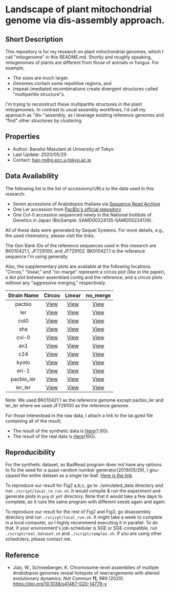 # Landscape of plant mitochondrial genome via dis-assembly approach.



## Short Description



This repository is for my research on plant mitochondrial genomes, which I call "mitogenome" in this README.md. Shortly and roughly speaking, mitogenomes of plants are different from those of animals or fungus. For example, 

- The sizes are much larger.
- Genomes contain some repetitive regions, and
-  (repeat-)mediated recombinations create divergent structures called "multipartite structure"s.

I'm trying to reconstruct these multipartite structures in the plant mitogenomes. In contrast to usual assembly workflows, I'd call my approach as "dis-"assembly, as I leverage existing reference genomes and "find" other structures by clustering.



## Properties

- Author: Bansho Masutani at University of Tokyo
- Last Update: 2020/05/29
- Contact: ban-m@g.ecc.u-tokyo.ac.jp



## Data Availability

The following list is the list of accessions/URLs to the data used in this research:

- Seven accessions of Arabidopsis thaliana via [Sequence Read Archive]( https://www.ebi.ac.uk/ena/data/view/PRJEB31147)
- One Ler accession from [PacBio's official repository](https://downloads.pacbcloud.com/public/SequelData/ArabidopsisDemoData/)
- One Col-0 accession sequenced newly in the National Institute of Genetics in Japan (BioSample: SAMD00224135-SAMD00224139).

All of these data were generated by Sequel Systems. For more details, e.g., the used chemistory, please visit the links.

The Gen Bank IDs of the reference sequences used in this research are BK010421.1, JF729100, and JF729102. BK010421.1 is the reference sequence I'm using generally.

Also, the supplementary plots are available at the following locations. "Circos," "linear," and "no-marge" represent a circos plot (like in the paper), a dot plot between assembled contig and the reference, and a circos plots without any "aggressive merging," respectively.

|Strain Name | Circos | Linear | no_merge |
|:----------:|:------:|:------:|:--------:|
|pacbio | [View](https://mlab.cb.k.u-tokyo.ac.jp/~ban-m/mitochondria_assembly/pacbio/circos.html)|[View](https://mlab.cb.k.u-tokyo.ac.jp/~ban-m/mitochondria_assembly//linear.html)|[View](https://mlab.cb.k.u-tokyo.ac.jp/~ban-m/mitochondria_assembly/pacbio/no_merge.html)|
|ler | [View](https://mlab.cb.k.u-tokyo.ac.jp/~ban-m/mitochondria_assembly/ler/circos.html)|[View](https://mlab.cb.k.u-tokyo.ac.jp/~ban-m/mitochondria_assembly//linear.html)|[View](https://mlab.cb.k.u-tokyo.ac.jp/~ban-m/mitochondria_assembly/ler/no_merge.html)|
|col0| [View](https://mlab.cb.k.u-tokyo.ac.jp/~ban-m/mitochondria_assembly/col0_1106_exp2/circos.html)|[View](https://mlab.cb.k.u-tokyo.ac.jp/~ban-m/mitochondria_assembly//linear.html)|[View](https://mlab.cb.k.u-tokyo.ac.jp/~ban-m/mitochondria_assembly/col0_1106_exp2/no_merge.html)|
|sha | [View](https://mlab.cb.k.u-tokyo.ac.jp/~ban-m/mitochondria_assembly/sha/circos.html)|[View](https://mlab.cb.k.u-tokyo.ac.jp/~ban-m/mitochondria_assembly//linear.html)|[View](https://mlab.cb.k.u-tokyo.ac.jp/~ban-m/mitochondria_assembly/sha/no_merge.html)|
|cvi-0 | [View](https://mlab.cb.k.u-tokyo.ac.jp/~ban-m/mitochondria_assembly/cvi/circos.html)|[View](https://mlab.cb.k.u-tokyo.ac.jp/~ban-m/mitochondria_assembly//linear.html)|[View](https://mlab.cb.k.u-tokyo.ac.jp/~ban-m/mitochondria_assembly/cvi/no_merge.html)|
|an1 | [View](https://mlab.cb.k.u-tokyo.ac.jp/~ban-m/mitochondria_assembly/an1/circos.html)|[View](https://mlab.cb.k.u-tokyo.ac.jp/~ban-m/mitochondria_assembly//linear.html)|[View](https://mlab.cb.k.u-tokyo.ac.jp/~ban-m/mitochondria_assembly/an1/no_merge.html)|
|c24 | [View](https://mlab.cb.k.u-tokyo.ac.jp/~ban-m/mitochondria_assembly/c24/circos.html)|[View](https://mlab.cb.k.u-tokyo.ac.jp/~ban-m/mitochondria_assembly//linear.html)|[View](https://mlab.cb.k.u-tokyo.ac.jp/~ban-m/mitochondria_assembly/c24/no_merge.html)|
|kyoto | [View](https://mlab.cb.k.u-tokyo.ac.jp/~ban-m/mitochondria_assembly/kyo/circos.html)|[View](https://mlab.cb.k.u-tokyo.ac.jp/~ban-m/mitochondria_assembly//linear.html)|[View](https://mlab.cb.k.u-tokyo.ac.jp/~ban-m/mitochondria_assembly/kyo/no_merge.html)|
|eri-1 | [View](https://mlab.cb.k.u-tokyo.ac.jp/~ban-m/mitochondria_assembly/eri/circos.html)|[View](https://mlab.cb.k.u-tokyo.ac.jp/~ban-m/mitochondria_assembly//linear.html)|[View](https://mlab.cb.k.u-tokyo.ac.jp/~ban-m/mitochondria_assembly/eri/no_merge.html)|
|pacbio_ler | [View](https://mlab.cb.k.u-tokyo.ac.jp/~ban-m/mitochondria_assembly/pacbio_ler/circos.html)|[View](https://mlab.cb.k.u-tokyo.ac.jp/~ban-m/mitochondria_assembly//linear.html)|[View](https://mlab.cb.k.u-tokyo.ac.jp/~ban-m/mitochondria_assembly/pacbio_ler/no_merge.html)|
|ler_ler | [View](https://mlab.cb.k.u-tokyo.ac.jp/~ban-m/mitochondria_assembly/ler_ler/circos.html)|[View](https://mlab.cb.k.u-tokyo.ac.jp/~ban-m/mitochondria_assembly//linear.html)|[View](https://mlab.cb.k.u-tokyo.ac.jp/~ban-m/mitochondria_assembly/ler_ler/no_merge.html)|

Note: We used BK010421.1 as the reference genome except pacbio_ler and ler_ler where we used JF729100 as the reference genome.

For those interestead in the raw data, I attach a link to the tar.gzed file containing all of the result;

- The result of the synthetic data is [Here](https://mlab.cb.k.u-tokyo.ac.jp/~ban-m/mitochondria_assembly/simulated_data_result.tar.gz)(1.9G).
- The result of the real data is [Here](https://mlab.cb.k.u-tokyo.ac.jp/~ban-m/mitochondria_assembly/disassembly.tar.gz)(16G).

## Reproducibility


For the synthetic dataset, as BadRead program does not have any options to fix the seed for a quasi-random number generator(2019/05/29), I gnu-zipped the entire dataset as a single tar-ball. [Here is the link]().


To reproduce our result for Fig2 a,b,c, go to ./simulated_data directory and run `./script/local_re_run.sh`. It would compile & run the experiment and generate plots in `png` or `pdf` directory. Note that it would take a few days to complete, as it runs the same program with different seeds again and again.

To reproduce our result for the rest of Fig2
 and Fig3, go disassembly directory and run `./scirpt/local_run.sh`. It might take a week to complete in a local computer, so I highly recommend executing it in parallel. To do that, if your environment's job-schedular is SGE or SGE-compatible, run `./script/real_dataset.sh` and `./script/complex.sh`. If you are using other schedulers, please contact me.



## Reference

- Jiao, W., Schneeberger, K. Chromosome-level assemblies of multiple *Arabidopsis* genomes reveal hotspots of rearrangements with altered evolutionary dynamics.
  *Nat Commun* **11,** 989 (2020). https://doi.org/10.1038/s41467-020-14779-y

